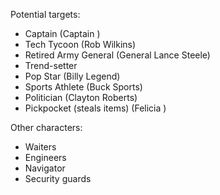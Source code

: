 Potential targets:
 - Captain (Captain )
 - Tech Tycoon (Rob Wilkins)
 - Retired Army General (General Lance Steele)
 - Trend-setter
 - Pop Star (Billy Legend)
 - Sports Athlete (Buck Sports)
 - Politician (Clayton Roberts)
 - Pickpocket (steals items) (Felicia )

Other characters:
 - Waiters
 - Engineers
 - Navigator
 - Security guards
